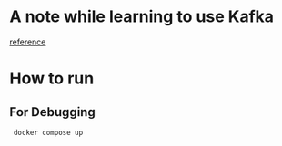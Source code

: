 # A note while learning to use Kafka

[reference](https://medium.com/@sumanthshastry/install-kafka-zookeeper-using-docker-container-in-windows-7abbddbde0be)

# How to run

## For Debugging

```
 docker compose up
```